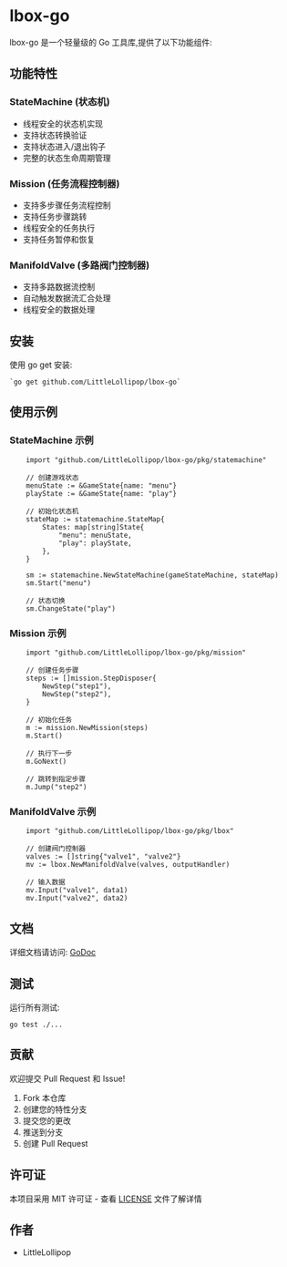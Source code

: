 # lbox-go

lbox-go 是一个轻量级的 Go 工具库,提供了以下功能组件:

## 功能特性

### StateMachine (状态机)
- 线程安全的状态机实现
- 支持状态转换验证
- 支持状态进入/退出钩子
- 完整的状态生命周期管理

### Mission (任务流程控制器)
- 支持多步骤任务流程控制
- 支持任务步骤跳转
- 线程安全的任务执行
- 支持任务暂停和恢复

### ManifoldValve (多路阀门控制器)
- 支持多路数据流控制
- 自动触发数据流汇合处理
- 线程安全的数据处理

## 安装

使用 go get 安装:

    `go get github.com/LittleLollipop/lbox-go`

## 使用示例

### StateMachine 示例
```
    import "github.com/LittleLollipop/lbox-go/pkg/statemachine"

    // 创建游戏状态
    menuState := &GameState{name: "menu"}
    playState := &GameState{name: "play"}

    // 初始化状态机
    stateMap := statemachine.StateMap{
        States: map[string]State{
            "menu": menuState,
            "play": playState,
        },
    }

    sm := statemachine.NewStateMachine(gameStateMachine, stateMap)
    sm.Start("menu")

    // 状态切换
    sm.ChangeState("play")
```
### Mission 示例
```
    import "github.com/LittleLollipop/lbox-go/pkg/mission"

    // 创建任务步骤
    steps := []mission.StepDisposer{
        NewStep("step1"),
        NewStep("step2"),
    }

    // 初始化任务
    m := mission.NewMission(steps)
    m.Start()

    // 执行下一步
    m.GoNext()

    // 跳转到指定步骤
    m.Jump("step2")
```
### ManifoldValve 示例
```
    import "github.com/LittleLollipop/lbox-go/pkg/lbox"

    // 创建阀门控制器
    valves := []string{"valve1", "valve2"}
    mv := lbox.NewManifoldValve(valves, outputHandler)

    // 输入数据
    mv.Input("valve1", data1)
    mv.Input("valve2", data2)
```
## 文档

详细文档请访问: [GoDoc](https://pkg.go.dev/github.com/LittleLollipop/lbox-go)

## 测试

运行所有测试:

    go test ./...

## 贡献

欢迎提交 Pull Request 和 Issue!

1. Fork 本仓库
2. 创建您的特性分支
3. 提交您的更改
4. 推送到分支
5. 创建 Pull Request

## 许可证

本项目采用 MIT 许可证 - 查看 [LICENSE](LICENSE) 文件了解详情

## 作者

- LittleLollipop


